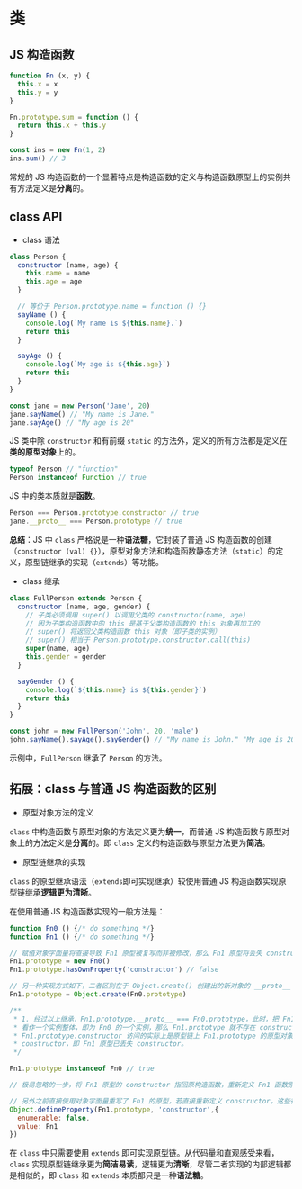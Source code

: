 # 类

## JS 构造函数

```js
function Fn (x, y) {
  this.x = x
  this.y = y
}

Fn.prototype.sum = function () {
  return this.x + this.y
}

const ins = new Fn(1, 2)
ins.sum() // 3 
```

常规的 JS 构造函数的一个显著特点是构造函数的定义与构造函数原型上的实例共有方法定义是**分离**的。

## class API

- class 语法

```js
class Person {
  constructor (name, age) {
    this.name = name
    this.age = age
  }

  // 等价于 Person.prototype.name = function () {}
  sayName () {
    console.log(`My name is ${this.name}.`)
    return this
  }

  sayAge () {
    console.log(`My age is ${this.age}`)
    return this
  }
}

const jane = new Person('Jane', 20)
jane.sayName() // "My name is Jane."
jane.sayAge() // "My age is 20"
```

JS 类中除 `constructor` 和有前缀 `static` 的方法外，定义的所有方法都是定义在**类的原型对象**上的。

```js
typeof Person // "function"
Person instanceof Function // true
```

JS 中的类本质就是**函数**。

```js
Person === Person.prototype.constructor // true
jane.__proto__ === Person.prototype // true
```

**总结**：JS 中 `class` 严格说是一种**语法糖**，它封装了普通 JS 构造函数的创建（`constructor (val) {}`），原型对象方法和构造函数静态方法（`static`）的定义，原型链继承的实现（`extends`）等功能。

- class 继承

```js
class FullPerson extends Person {
  constructor (name, age, gender) {
    // 子类必须调用 super() 以调用父类的 constructor(name, age)
    // 因为子类构造函数中的 this 是基于父类构造函数的 this 对象再加工的
    // super() 将返回父类构造函数 this 对象（即子类的实例）
    // super() 相当于 Person.prototype.constructor.call(this)
    super(name, age)
    this.gender = gender
  }

  sayGender () {
    console.log(`${this.name} is ${this.gender}`)
    return this
  }
}

const john = new FullPerson('John', 20, 'male')
john.sayName().sayAge().sayGender() // "My name is John." "My age is 20" "John is male"
```

示例中，`FullPerson` 继承了 `Person` 的方法。

## 拓展：class 与普通 JS 构造函数的区别

- 原型对象方法的定义

`class` 中构造函数与原型对象的方法定义更为**统一**，而普通 JS 构造函数与原型对象上的方法定义是**分离**的。即 `class` 定义的构造函数与原型方法更为**简洁**。

- 原型链继承的实现

`class` 的原型继承语法（`extends`即可实现继承）较使用普通 JS 构造函数实现原型链继承**逻辑更为清晰**。

在使用普通 JS 构造函数实现的一般方法是：

```js
function Fn0 () {/* do something */}
function Fn1 () {/* do something */}

// 赋值对象字面量将直接导致 Fn1 原型被复写而非被修改，那么 Fn1 原型将丢失 constructor
Fn1.prototype = new Fn0()
Fn1.prototype.hasOwnProperty('constructor') // false

// 另一种实现方式如下，二者区别在于 Object.create() 创建出的新对象的 __proto__ 可设置为 null
Fn1.prototype = Object.create(Fn0.prototype)

/**
 * 1. 经过以上继承，Fn1.prototype.__proto__ === Fn0.prototype，此时，把 Fn1.prototype
 * 看作一个实例整体，即为 Fn0 的一个实例，那么 Fn1.prototype 就不存在 constructor 属性，那么
 * Fn1.prototype.constructor 访问的实际上是原型链上 Fn1.prototype 的原型对象 Fn0.prototype 的
 * constructor，即 Fn1 原型已丢失 constructor。
 */

Fn1.prototype instanceof Fn0 // true

// 极易忽略的一步，将 Fn1 原型的 constructor 指回原构造函数，重新定义 Fn1 函数原型的 constructor。

// 另外之前直接使用对象字面量重写了 Fn1 的原型，若直接重新定义 constructor，这些行为将导致 constructor 成为了可枚举属性，即 [[enumerable]] 为 true
Object.defineProperty(Fn1.prototype, 'constructor',{
  enumerable: false,
  value: Fn1
})
```

在 `class` 中只需要使用 `extends` 即可实现原型链。从代码量和直观感受来看，`class` 实现原型链继承更为**简洁易读**，逻辑更为**清晰**，尽管二者实现的内部逻辑都是相似的，即 `class` 和 `extends` 本质都只是一种**语法糖**。
